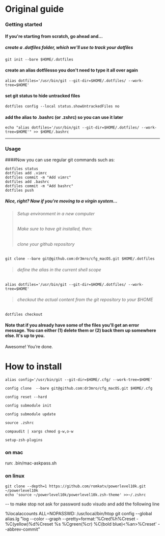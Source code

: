 # Original guide
### Getting started
#### If you're starting from scratch, go ahead and…
##### create a .dotfiles folder, which we'll use to track your dotfiles
```
git init --bare $HOME/.dotfiles
```
#### create an alias dotfilesso you don't need to type it all over again
```
alias dotfiles='/usr/bin/git --git-dir=$HOME/.dotfiles/ --work-tree=$HOME'
```
#### set git status to hide untracked files
```
dotfiles config --local status.showUntrackedFiles no
```
#### add the alias to .bashrc (or .zshrc) so you can use it later
```
echo "alias dotfiles='/usr/bin/git --git-dir=$HOME/.dotfiles/ --work-tree=$HOME'" >> $HOME/.bashrc
```
---
### Usage
####Now you can use regular git commands such as:
```
dotfiles status
dotfiles add .vimrc
dotfiles commit -m "Add vimrc"
dotfiles add .bashrc
dotfiles commit -m "Add bashrc"
dotfiles push
```

##### Nice, right? Now if you're moving to a virgin system…
> ###### Setup environment in a new computer
> ###### Make sure to have git installed, then:
> ###### clone your github repository
```
git clone --bare git@github.com:dr3mro/cfg_macOS.git $HOME/.dotfiles
```
> ###### define the alias in the current shell scope
```
alias dotfiles='/usr/bin/git --git-dir=$HOME/.dotfiles/ --work-tree=$HOME'
```

> ###### checkout the actual content from the git repository to your $HOME
```
dotfiles checkout
```
#### Note that if you already have some of the files you'll get an error message. You can either (1) delete them or (2) back them up somewhere else. It's up to you.
Awesome! You’re done.

# How to install 
```
alias config='/usr/bin/git --git-dir=$HOME/.cfg/ --work-tree=$HOME'
```

```
config clone  --bare git@github.com:dr3mro/cfg_macOS.git $HOME/.cfg
```
```
config reset --hard 
```
```
config submodule init
```
```
config submodule update
```
```
source .zshrc
```
```
compaudit | xargs chmod g-w,o-w
```
```
setup-zsh-plugins
```
### on mac
run:
.bin/mac-askpass.sh

### on linux
```
git clone --depth=1 https://github.com/romkatv/powerlevel10k.git ~/powerlevel10k
echo 'source ~/powerlevel10k/powerlevel10k.zsh-theme' >>~/.zshrc
```

-- to make stop not ask for password
sudo visudo and add the following line

%localaccounts ALL=NOPASSWD: /usr/local/bin/htop
git config --global alias.lg "log --color --graph --pretty=format:'%Cred%h%Creset -%C(yellow)%d%Creset %s %Cgreen(%cr) %C(bold blue)<%an>%Creset' --abbrev-commit"
